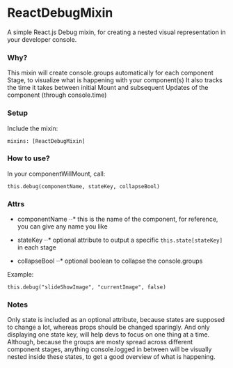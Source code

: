 # ReactDebugMixin #

A simple React.js Debug mixin, for creating a nested visual representation in your developer console.

### Why? ##

This mixin will create console.groups automatically for each component Stage, to visualize what is happening with your component(s)
It also tracks the time it takes between initial Mount and subsequent Updates of the component (through console.time)

### Setup ###

Include the mixin:

	mixins: [ReactDebugMixin]


### How to use? ###

In your componentWillMount, call:

    this.debug(componentName, stateKey, collapseBool)

### Attrs ###

* componentName
⋅⋅* this is the name of the component, for reference, you can give any name you like

* stateKey
⋅⋅* optional attribute to output a specific `this.state[stateKey]` in each stage

* collapseBool
⋅⋅* optional boolean to collapse the console.groups

Example:

    this.debug("slideShowImage", "currentImage", false)

### Notes ###

Only state is included as an optional attribute, because states are supposed to change a lot, whereas props should be changed sparingly. And only displaying one state key, will help devs to focus on one thing at a time.
Although, because the groups are mosty spread across different component stages, anything console.logged in between will be visually nested inside these states, to get a good overview of what is happening.